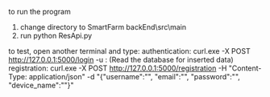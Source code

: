 to run the program
1. change directory to SmartFarm backEnd\src\main
2. run python ResApi.py

to test, open another terminal and type:
authentication: curl.exe -X POST http://127.0.0.1:5000/login -u <userName>:<passWord> (Read the database for inserted data)
registration: curl.exe -X POST http://127.0.0.1:5000/registration -H "Content-Type: application/json" -d "{\"username\":\"<UserName>\", \"email\":\"<Email>\", \"password\":\"<Password>\", \"device_name\":\"<DeviceName>\"}"


